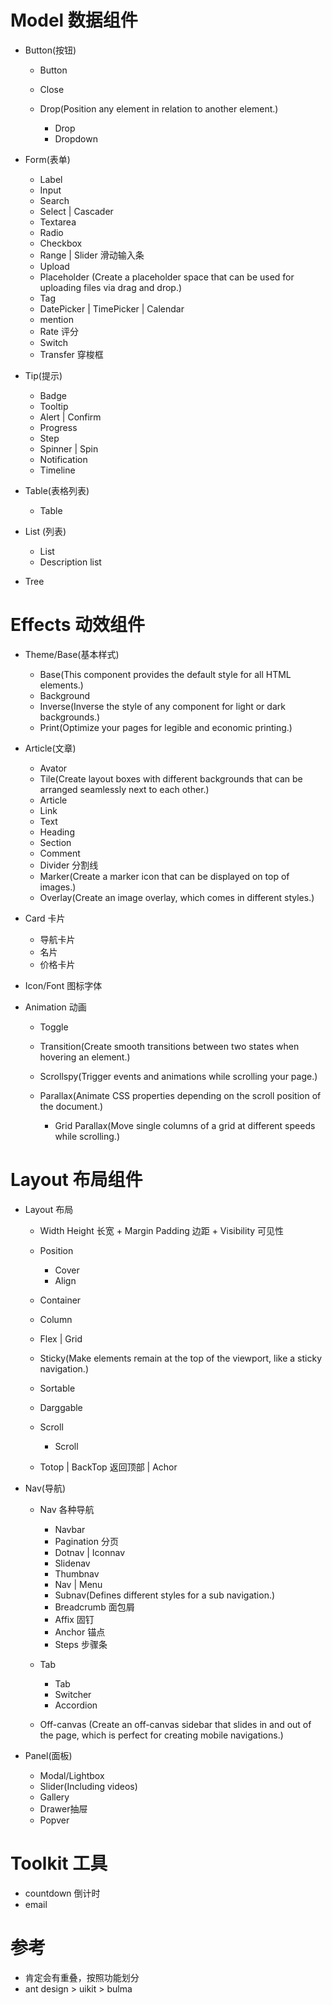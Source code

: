 # Model 数据组件

- Button(按钮)

  - Button
  - Close
  - Drop(Position any element in relation to another element.)

    - Drop
    - Dropdown

- Form(表单)

  - Label
  - Input
  - Search
  - Select | Cascader
  - Textarea
  - Radio
  - Checkbox
  - Range | Slider 滑动输入条
  - Upload
  - Placeholder (Create a placeholder space that can be used for uploading files via drag and drop.)
  - Tag
  - DatePicker | TimePicker | Calendar
  - mention
  - Rate 评分
  - Switch
  - Transfer 穿梭框

- Tip(提示)

  - Badge
  - Tooltip
  - Alert | Confirm
  - Progress
  - Step
  - Spinner | Spin
  - Notification
  - Timeline

- Table(表格列表)

  - Table

- List (列表)

  - List
  - Description list

- Tree


# Effects 动效组件

- Theme/Base(基本样式)

  - Base(This component provides the default style for all HTML elements.)
  - Background
  - Inverse(Inverse the style of any component for light or dark backgrounds.)
  - Print(Optimize your pages for legible and economic printing.)

- Article(文章)

  - Avator
  - Tile(Create layout boxes with different backgrounds that can be arranged seamlessly next to each other.)
  - Article
  - Link
  - Text
  - Heading
  - Section
  - Comment
  - Divider 分割线
  - Marker(Create a marker icon that can be displayed on top of images.)
  - Overlay(Create an image overlay, which comes in different styles.)

- Card 卡片

  - 导航卡片
  - 名片
  - 价格卡片

- Icon/Font 图标字体

- Animation 动画

  - Toggle
  - Transition(Create smooth transitions between two states when hovering an element.)
  - Scrollspy(Trigger events and animations while scrolling your page.)
  - Parallax(Animate CSS properties depending on the scroll position of the document.)

    - Grid Parallax(Move single columns of a grid at different speeds while scrolling.)

# Layout 布局组件

- Layout 布局

  - Width Height 长宽 +  Margin Padding 边距 + Visibility 可见性
  - Position

    - Cover
    - Align

  - Container

  - Column

  - Flex | Grid

  - Sticky(Make elements remain at the top of the viewport, like a sticky navigation.)

  - Sortable
  - Darggable
  - Scroll

    - Scroll
  - Totop | BackTop 返回顶部 | Achor

- Nav(导航)

  - Nav 各种导航

    - Navbar
    - Pagination 分页
    - Dotnav | Iconnav
    - Slidenav
    - Thumbnav
    - Nav | Menu
    - Subnav(Defines different styles for a sub navigation.)
    - Breadcrumb 面包屑
    - Affix 固钉
    - Anchor 锚点
    - Steps 步骤条

  - Tab

    - Tab
    - Switcher
    - Accordion

  - Off-canvas (Create an off-canvas sidebar that slides in and out of the page, which is perfect for creating mobile navigations.)

- Panel(面板)

  - Modal/Lightbox
  - Slider(Including videos)
  - Gallery
  - Drawer抽屉
  - Popver 

# Toolkit 工具

- countdown 倒计时
- email

# 参考

- 肯定会有重叠，按照功能划分
- ant design > uikit > bulma
